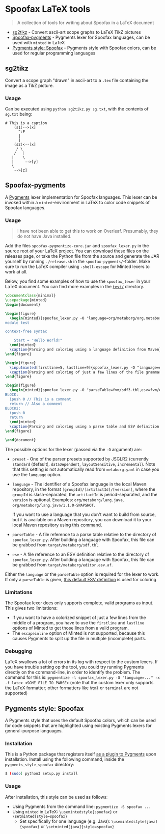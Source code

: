 # Spoofax LaTeX tools
> A collection of tools for writing about Spoofax in a LaTeX document

- [sg2tikz](#sg2tikz) - Convert ascii-art scope graphs to LaTeX TikZ pictures
- [Spoofax-pygments](#Spoofax-pygments) - Pygments lexer for Spoofax languages, can be used with `minted` in LaTeX
- [Pygments style: Spoofax](#pygments_style_spoofax) - Pygments style with Spoofax colors, can be used for regular programming languages


## sg2tikz
Convert a scope graph "drawn" in ascii-art to a `.tex` file containing the image as a TikZ picture.

### Usage
Can be executed using `python sg2tikz.py sg.txt`, with the contents of `sg.txt` being:

```
# This is a caption
    (s1)-->[x]
      ^:P
      |
      |
    (s2)<--[x]
     / \
    /   |
   |    \
   |     -->[y]
   \
    -->[z]
```


## Spoofax-pygments
A [Pygments](http://pygments.org/) lexer implementation for Spoofax languages.
This lexer can be invoked within a `minted`-environment in LaTeX to color code snippets of Spoofax languages.

### Usage
> I have not been able to get this to work on Overleaf. Presumably, they do not have Java installed.

Add the files `spoofax-pygmentize-core.jar` and `spoofax_lexer.py` in the source root of your LaTeX project.
You can download these files on the releases page, or take the Python file from the source and generate the JAR yourself by running `./release.sh` in the `spoofax-pygments/`-folder.
Make sure to run the LaTeX compiler using `-shell-escape` for Minted lexers to work at all.

Below, you find some examples of how to use the `spoofax_lexer` in your LaTeX document.
You can find more examples in the [`test/`](test/test.tex) directory.

```latex
\documentclass{minimal}
\usepackage{minted}
\begin{document}

\begin{figure}
  \begin{minted}{spoofax_lexer.py -O "language=org/metaborg/org.metaborg.meta.lang.template" -x}
module test

context-free syntax

    Start = "Hello World!"
  \end{minted}
  \caption{Parsing and coloring using a language definition from Maven}
\end{figure}

\begin{figure}
  \inputminted[firstline=5, lastline=9]{spoofax_lexer.py -O "language=org/metaborg/org.metaborg.meta.lang.template" -x}{grammar.sdf3}
  \caption{Parsing and coloring of just a few lines of the file grammar.sdf3}
\end{figure}

\begin{figure}
  \begin{minted}{spoofax_lexer.py -O "parseTable=fvm/sdf3.tbl,esv=fvm/editor.esv.af,preset=layoutSensitive" -x}
BLOCK:
  ipush 0 // This is a comment
  return // Also a comment
BLOCK2:
  ipush 0
  return
  \end{minted}
  \caption{Parsing and coloring using a parse table and ESV definition in the fvm/ directory and a non-standard parser preset}
\end{figure}

\end{document}
```

The possible options for the lexer (passed via the `-O` argument) are:
- `preset` - One of the parser presets supported by JSGLR2 (currently `standard` (default), `dataDependent`, `layoutSensitive`, `incremental`). Note that this setting is not automatically read from `metaborg.yaml` in case you use the `language` option.
- `language` - The identifier of a Spoofax language in the local Maven repository, in the format `[groupId]/[artifactId]/[version]`, where the `groupId` is slash-separated, the `artifactId` is period-separated, and the `version` is optional. Examples: `org/metaborg/lang.java`, `org/metaborg/lang.java/1.1.0-SNAPSHOT`.

  If you want to use a language that you don't want to build from source, but it is available on a Maven repository, you can download it to your local Maven repository using [this command](https://stackoverflow.com/a/1776808).
- `parseTable` - A file reference to a parse table relative to the directory of `spoofax_lexer.py`. After building a language with Spoofax, this file can be grabbed from `target/metaborg/sdf.tbl`.
- `esv` - A file reference to an ESV definition relative to the directory of `spoofax_lexer.py`. After building a language with Spoofax, this file can be grabbed from `target/metaborg/editor.esv.af`.

Either the `language` or the `parseTable` option is required for the lexer to work. If only a `parseTable` is given, [this default ESV definition](https://github.com/metaborg/spoofax/blob/master/meta.lib.spoofax/editor/libspoofax/color/default.esv) is used for coloring.

### Limitations

The Spoofax lexer does only supports complete, valid programs as input. This gives two limitations:
- If you want to have a colorized snippet of just a few lines from the middle of a program, you have to use the `firstline` and `lastline` options of Minted to get those lines from a valid program.
- The `escapeinline` option of Minted is not supported, because this causes Pygments to split up the file in multiple (incomplete) parts.

### Debugging

LaTeX swallows a lot of errors in its log with respect to the custom lexers. If you have trouble setting op the tool, you could try running Pygments directly on the command-line, in order to identify the problem. The command for this is: `pygmentize -l spoofax_lexer.py -O "language=..." -x -f latex <SOME FILE TO PARSE>` (note that the custom lexer only supports the LaTeX formatter; other formatters like `html` or `terminal` are not supported)

## Pygments style: Spoofax

A Pygments style that uses the default Spoofax colors, which can be used for code snippets that are highlighted using existing Pygments lexers for general-purpose languages.

### Installation

This is a Python package that registers itself [as a plugin to Pygments](https://pygments.org/docs/plugins/) upon installation.
Install using the following command, inside the `pygments_style_spoofax` directory:
```bash
$ (sudo) python3 setup.py install
```

### Usage

After installation, this style can be used as follows:
- Using Pygments from the command line: `pygmentize -S spoofax ...`
- Using `minted` in LaTeX: `\usemintedstyle{spoofax}` or `\setminted{style=spoofax}`
    - Set specifically for one language (e.g. Java): `\usemintedstyle[java]{spoofax}` or `\setminted[java]{style=spoofax}`
